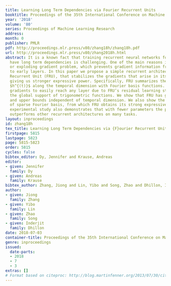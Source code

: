 ```yaml
---
title: Learning Long Term Dependencies via Fourier Recurrent Units
booktitle: Proceedings of the 35th International Conference on Machine Learning
year: '2018'
volume: '80'
series: Proceedings of Machine Learning Research
address: 
month: 0
publisher: PMLR
pdf: http://proceedings.mlr.press/v80/zhang18h/zhang18h.pdf
url: http://proceedings.mlr.press/v80/zhang2018h.html
abstract: It is a known fact that training recurrent neural networks for tasks that
  have long term dependencies is challenging. One of the main reasons is the vanishing
  or exploding gradient problem, which prevents gradient information from propagating
  to early layers. In this paper we propose a simple recurrent architecture, the Fourier
  Recurrent Unit (FRU), that stabilizes the gradients that arise in its training while
  giving us stronger expressive power. Specifically, FRU summarizes the hidden states
  $h^{(t)}$ along the temporal dimension with Fourier basis functions. This allows
  gradients to easily reach any layer due to FRU’s residual learning structure and
  the global support of trigonometric functions. We show that FRU has gradient lower
  and upper bounds independent of temporal dimension. We also show the strong expressivity
  of sparse Fourier basis, from which FRU obtains its strong expressive power. Our
  experimental study also demonstrates that with fewer parameters the proposed architecture
  outperforms other recurrent architectures on many tasks.
layout: inproceedings
id: zhang18h
tex_title: Learning Long Term Dependencies via {F}ourier Recurrent Units
firstpage: 5815
lastpage: 5823
page: 5815-5823
order: 5815
cycles: false
bibtex_editor: Dy, Jennifer and Krause, Andreas
editor:
- given: Jennifer
  family: Dy
- given: Andreas
  family: Krause
bibtex_author: Zhang, Jiong and Lin, Yibo and Song, Zhao and Dhillon, Inderjit
author:
- given: Jiong
  family: Zhang
- given: Yibo
  family: Lin
- given: Zhao
  family: Song
- given: Inderjit
  family: Dhillon
date: 2018-07-03
container-title: Proceedings of the 35th International Conference on Machine Learning
genre: inproceedings
issued:
  date-parts:
  - 2018
  - 7
  - 3
extras: []
# Format based on citeproc: http://blog.martinfenner.org/2013/07/30/citeproc-yaml-for-bibliographies/
---
```

